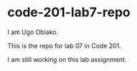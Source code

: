 # code-201-lab7-repo

I am Ugo Obiako.

This is the repo for lab 07 in Code 201. 

I am still working on this lab assignment. 
